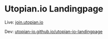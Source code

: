 # Utopian.io Landingpage

Live: [join.utopian.io](http://join.utopian.io)

Dev: [utopian-io.github.io/utopian-io-landingpage](https://utopian-io.github.io/utopian-io-landingpage)
